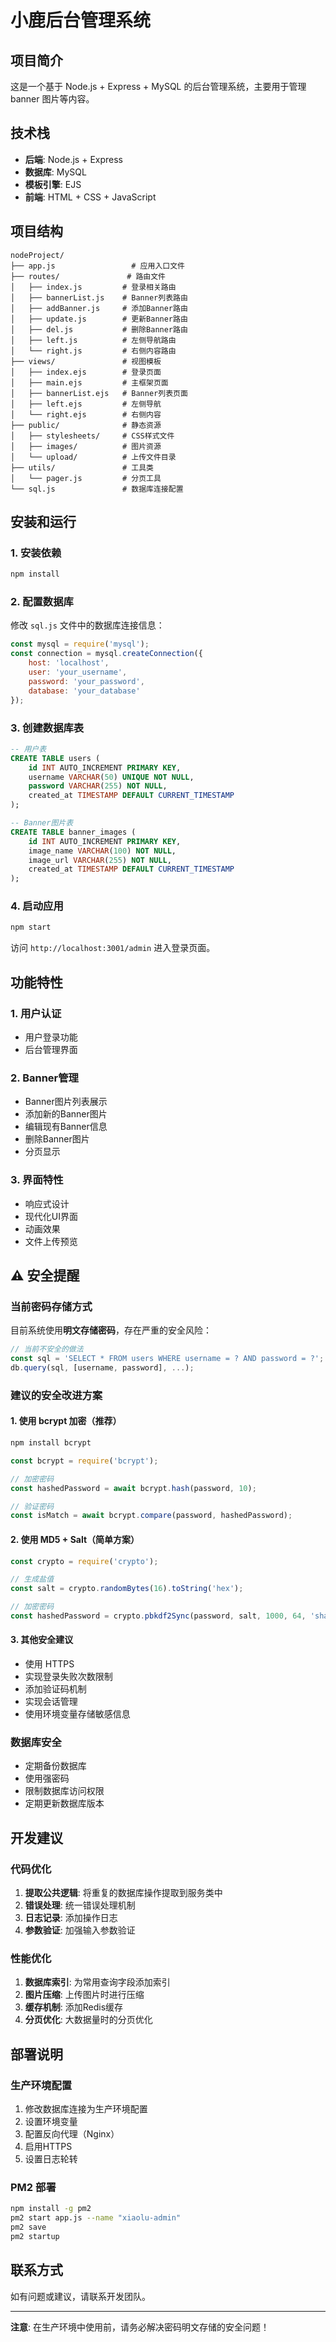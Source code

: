 # 小鹿后台管理系统

## 项目简介
这是一个基于 Node.js + Express + MySQL 的后台管理系统，主要用于管理 banner 图片等内容。

## 技术栈
- **后端**: Node.js + Express
- **数据库**: MySQL
- **模板引擎**: EJS
- **前端**: HTML + CSS + JavaScript

## 项目结构
```
nodeProject/
├── app.js                 # 应用入口文件
├── routes/               # 路由文件
│   ├── index.js         # 登录相关路由
│   ├── bannerList.js    # Banner列表路由
│   ├── addBanner.js     # 添加Banner路由
│   ├── update.js        # 更新Banner路由
│   ├── del.js           # 删除Banner路由
│   ├── left.js          # 左侧导航路由
│   └── right.js         # 右侧内容路由
├── views/               # 视图模板
│   ├── index.ejs        # 登录页面
│   ├── main.ejs         # 主框架页面
│   ├── bannerList.ejs   # Banner列表页面
│   ├── left.ejs         # 左侧导航
│   └── right.ejs        # 右侧内容
├── public/              # 静态资源
│   ├── stylesheets/     # CSS样式文件
│   ├── images/          # 图片资源
│   └── upload/          # 上传文件目录
├── utils/               # 工具类
│   └── pager.js         # 分页工具
└── sql.js               # 数据库连接配置
```

## 安装和运行

### 1. 安装依赖
```bash
npm install
```

### 2. 配置数据库
修改 `sql.js` 文件中的数据库连接信息：
```javascript
const mysql = require('mysql');
const connection = mysql.createConnection({
    host: 'localhost',
    user: 'your_username',
    password: 'your_password',
    database: 'your_database'
});
```

### 3. 创建数据库表
```sql
-- 用户表
CREATE TABLE users (
    id INT AUTO_INCREMENT PRIMARY KEY,
    username VARCHAR(50) UNIQUE NOT NULL,
    password VARCHAR(255) NOT NULL,
    created_at TIMESTAMP DEFAULT CURRENT_TIMESTAMP
);

-- Banner图片表
CREATE TABLE banner_images (
    id INT AUTO_INCREMENT PRIMARY KEY,
    image_name VARCHAR(100) NOT NULL,
    image_url VARCHAR(255) NOT NULL,
    created_at TIMESTAMP DEFAULT CURRENT_TIMESTAMP
);
```

### 4. 启动应用
```bash
npm start
```

访问 `http://localhost:3001/admin` 进入登录页面。

## 功能特性

### 1. 用户认证
- 用户登录功能
- 后台管理界面

### 2. Banner管理
- Banner图片列表展示
- 添加新的Banner图片
- 编辑现有Banner信息
- 删除Banner图片
- 分页显示

### 3. 界面特性
- 响应式设计
- 现代化UI界面
- 动画效果
- 文件上传预览

## ⚠️ 安全提醒

### 当前密码存储方式
目前系统使用**明文存储密码**，存在严重的安全风险：

```javascript
// 当前不安全的做法
const sql = 'SELECT * FROM users WHERE username = ? AND password = ?';
db.query(sql, [username, password], ...);
```

### 建议的安全改进方案

#### 1. 使用 bcrypt 加密（推荐）
```bash
npm install bcrypt
```

```javascript
const bcrypt = require('bcrypt');

// 加密密码
const hashedPassword = await bcrypt.hash(password, 10);

// 验证密码
const isMatch = await bcrypt.compare(password, hashedPassword);
```

#### 2. 使用 MD5 + Salt（简单方案）
```javascript
const crypto = require('crypto');

// 生成盐值
const salt = crypto.randomBytes(16).toString('hex');

// 加密密码
const hashedPassword = crypto.pbkdf2Sync(password, salt, 1000, 64, 'sha512').toString('hex');
```

#### 3. 其他安全建议
- 使用 HTTPS
- 实现登录失败次数限制
- 添加验证码机制
- 实现会话管理
- 使用环境变量存储敏感信息

### 数据库安全
- 定期备份数据库
- 使用强密码
- 限制数据库访问权限
- 定期更新数据库版本

## 开发建议

### 代码优化
1. **提取公共逻辑**: 将重复的数据库操作提取到服务类中
2. **错误处理**: 统一错误处理机制
3. **日志记录**: 添加操作日志
4. **参数验证**: 加强输入参数验证

### 性能优化
1. **数据库索引**: 为常用查询字段添加索引
2. **图片压缩**: 上传图片时进行压缩
3. **缓存机制**: 添加Redis缓存
4. **分页优化**: 大数据量时的分页优化

## 部署说明

### 生产环境配置
1. 修改数据库连接为生产环境配置
2. 设置环境变量
3. 配置反向代理（Nginx）
4. 启用HTTPS
5. 设置日志轮转

### PM2 部署
```bash
npm install -g pm2
pm2 start app.js --name "xiaolu-admin"
pm2 save
pm2 startup
```

## 联系方式
如有问题或建议，请联系开发团队。

---

**注意**: 在生产环境中使用前，请务必解决密码明文存储的安全问题！
